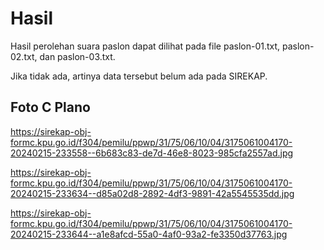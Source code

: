 # Hasil

Hasil perolehan suara paslon dapat dilihat pada file paslon-01.txt, paslon-02.txt, dan paslon-03.txt.

Jika tidak ada, artinya data tersebut belum ada pada SIREKAP.

## Foto C Plano

https://sirekap-obj-formc.kpu.go.id/f304/pemilu/ppwp/31/75/06/10/04/3175061004170-20240215-233558--6b683c83-de7d-46e8-8023-985cfa2557ad.jpg

https://sirekap-obj-formc.kpu.go.id/f304/pemilu/ppwp/31/75/06/10/04/3175061004170-20240215-233634--d85a02d8-2892-4df3-9891-42a5545535dd.jpg

https://sirekap-obj-formc.kpu.go.id/f304/pemilu/ppwp/31/75/06/10/04/3175061004170-20240215-233644--a1e8afcd-55a0-4af0-93a2-fe3350d37763.jpg
